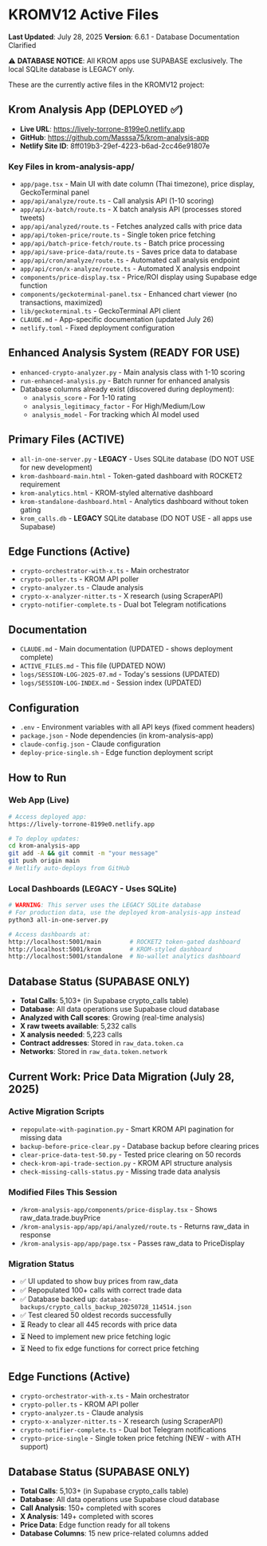 # KROMV12 Active Files
**Last Updated**: July 28, 2025
**Version**: 6.6.1 - Database Documentation Clarified

⚠️ **DATABASE NOTICE**: All KROM apps use SUPABASE exclusively. The local SQLite database is LEGACY only.

These are the currently active files in the KROMV12 project:

## Krom Analysis App (DEPLOYED ✅)
- **Live URL**: https://lively-torrone-8199e0.netlify.app
- **GitHub**: https://github.com/Masssa75/krom-analysis-app
- **Netlify Site ID**: 8ff019b3-29ef-4223-b6ad-2cc46e91807e

### Key Files in krom-analysis-app/
- `app/page.tsx` - Main UI with date column (Thai timezone), price display, GeckoTerminal panel
- `app/api/analyze/route.ts` - Call analysis API (1-10 scoring)
- `app/api/x-batch/route.ts` - X batch analysis API (processes stored tweets)
- `app/api/analyzed/route.ts` - Fetches analyzed calls with price data
- `app/api/token-price/route.ts` - Single token price fetching
- `app/api/batch-price-fetch/route.ts` - Batch price processing
- `app/api/save-price-data/route.ts` - Saves price data to database
- `app/api/cron/analyze/route.ts` - Automated call analysis endpoint
- `app/api/cron/x-analyze/route.ts` - Automated X analysis endpoint
- `components/price-display.tsx` - Price/ROI display using Supabase edge function
- `components/geckoterminal-panel.tsx` - Enhanced chart viewer (no transactions, maximized)
- `lib/geckoterminal.ts` - GeckoTerminal API client
- `CLAUDE.md` - App-specific documentation (updated July 26)
- `netlify.toml` - Fixed deployment configuration

## Enhanced Analysis System (READY FOR USE)
- `enhanced-crypto-analyzer.py` - Main analysis class with 1-10 scoring
- `run-enhanced-analysis.py` - Batch runner for enhanced analysis
- Database columns already exist (discovered during deployment):
  - `analysis_score` - For 1-10 rating
  - `analysis_legitimacy_factor` - For High/Medium/Low
  - `analysis_model` - For tracking which AI model used

## Primary Files (ACTIVE)
- `all-in-one-server.py` - **LEGACY** - Uses SQLite database (DO NOT USE for new development)
- `krom-dashboard-main.html` - Token-gated dashboard with ROCKET2 requirement
- `krom-analytics.html` - KROM-styled alternative dashboard
- `krom-standalone-dashboard.html` - Analytics dashboard without token gating
- `krom_calls.db` - **LEGACY** SQLite database (DO NOT USE - all apps use Supabase)

## Edge Functions (Active)
- `crypto-orchestrator-with-x.ts` - Main orchestrator
- `crypto-poller.ts` - KROM API poller  
- `crypto-analyzer.ts` - Claude analysis
- `crypto-x-analyzer-nitter.ts` - X research (using ScraperAPI)
- `crypto-notifier-complete.ts` - Dual bot Telegram notifications

## Documentation
- `CLAUDE.md` - Main documentation (UPDATED - shows deployment complete)
- `ACTIVE_FILES.md` - This file (UPDATED NOW)
- `logs/SESSION-LOG-2025-07.md` - Today's sessions (UPDATED)
- `logs/SESSION-LOG-INDEX.md` - Session index (UPDATED)

## Configuration
- `.env` - Environment variables with all API keys (fixed comment headers)
- `package.json` - Node dependencies (in krom-analysis-app)
- `claude-config.json` - Claude configuration
- `deploy-price-single.sh` - Edge function deployment script

## How to Run

### Web App (Live)
```bash
# Access deployed app:
https://lively-torrone-8199e0.netlify.app

# To deploy updates:
cd krom-analysis-app
git add -A && git commit -m "your message"
git push origin main
# Netlify auto-deploys from GitHub
```

### Local Dashboards (LEGACY - Uses SQLite)
```bash
# WARNING: This server uses the LEGACY SQLite database
# For production data, use the deployed krom-analysis-app instead
python3 all-in-one-server.py

# Access dashboards at:
http://localhost:5001/main        # ROCKET2 token-gated dashboard
http://localhost:5001/krom        # KROM-styled dashboard 
http://localhost:5001/standalone  # No-wallet analytics dashboard
```

## Database Status (SUPABASE ONLY)
- **Total Calls**: 5,103+ (in Supabase crypto_calls table)
- **Database**: All data operations use Supabase cloud database
- **Analyzed with Call scores**: Growing (real-time analysis)
- **X raw tweets available**: 5,232 calls
- **X analysis needed**: 5,223 calls
- **Contract addresses**: Stored in `raw_data.token.ca`
- **Networks**: Stored in `raw_data.token.network`

## Current Work: Price Data Migration (July 28, 2025)

### Active Migration Scripts
- `repopulate-with-pagination.py` - Smart KROM API pagination for missing data
- `backup-before-price-clear.py` - Database backup before clearing prices
- `clear-price-data-test-50.py` - Tested price clearing on 50 records
- `check-krom-api-trade-section.py` - KROM API structure analysis
- `check-missing-calls-status.py` - Missing trade data analysis

### Modified Files This Session
- `/krom-analysis-app/components/price-display.tsx` - Shows raw_data.trade.buyPrice
- `/krom-analysis-app/app/api/analyzed/route.ts` - Returns raw_data in response
- `/krom-analysis-app/app/page.tsx` - Passes raw_data to PriceDisplay

### Migration Status
- ✅ UI updated to show buy prices from raw_data
- ✅ Repopulated 100+ calls with correct trade data
- ✅ Database backed up: `database-backups/crypto_calls_backup_20250728_114514.json`
- ✅ Test cleared 50 oldest records successfully
- ⏳ Ready to clear all 445 records with price data
- ⏳ Need to implement new price fetching logic
- ⏳ Need to fix edge functions for correct price fetching

## Edge Functions (Active)
- `crypto-orchestrator-with-x.ts` - Main orchestrator
- `crypto-poller.ts` - KROM API poller  
- `crypto-analyzer.ts` - Claude analysis
- `crypto-x-analyzer-nitter.ts` - X research (using ScraperAPI)
- `crypto-notifier-complete.ts` - Dual bot Telegram notifications
- `crypto-price-single` - Single token price fetching (NEW - with ATH support)

## Database Status (SUPABASE ONLY)
- **Total Calls**: 5,103+ (in Supabase crypto_calls table)
- **Database**: All data operations use Supabase cloud database
- **Call Analysis**: 150+ completed with scores
- **X Analysis**: 149+ completed with scores
- **Price Data**: Edge function ready for all tokens
- **Database Columns**: 15 new price-related columns added